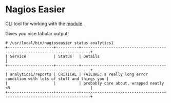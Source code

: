 # Nagios Easier

CLI tool for working with the [module](https://github.com/wfarr/nagioseasier-module).

Gives you nice tabular output!

```
# /usr/local/bin/nagioseasier status analytics1
+--------------------+----------+--------------------------------------------------------------------------+
| Service            | Status   | Details                                                                  |
+--------------------+----------+--------------------------------------------------------------------------+
| analytics1/reports | CRITICAL | FAILURE: a really long error condition with lots of stuff and things you |
|                    |          | probably care about, wrapped neatly <3                                   |
+--------------------+----------+--------------------------------------------------------------------------+
```

